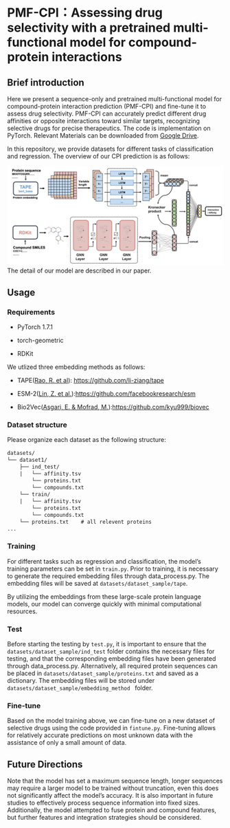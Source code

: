

# PMF-CPI：Assessing drug selectivity with a pretrained multi-functional model for compound-protein interactions

## Brief introduction

Here we present a sequence-only and pretrained multi-functional model for compound-protein interaction prediction (PMF-CPI) and fine-tune it to assess drug selectivity.  PMF-CPI can accurately predict different drug affinities or opposite interactions toward similar targets, recognizing selective drugs for precise therapeutics.  The code is implementation on PyTorch. Relevant Materials can be downloaded from [Google Drive](https://drive.google.com/drive/folders/1CwSIIR3vjAU7OVJkTg5DdwB50D3xRNwg?usp=share_link).

In this repository, we provide datasets for different tasks of classification and regression. The overview of our CPI prediction  is as follows:

![framework](img/framework.png)
The detail of our model are described in our paper.

## Usage

### Requirements

* PyTorch 1.7.1

* torch-geometric

* RDKit

We utlized three embedding methods as follows:

* TAPE([Rao, R. et al](https://arxiv.org/abs/1906.08230)): https://github.com/li-ziang/tape

* ESM-2([Lin, Z. et al.](https://www.science.org/doi/abs/10.1126/science.ade2574)):https://github.com/facebookresearch/esm

* Bio2Vec([Asgari, E. & Mofrad, M.](https://arxiv.org/pdf/1503.05140v1.pdf)):https://github.com/kyu999/biovec

### Dataset structure

Please organize each dataset as the following structure:

```
datasets/
└── dataset1/
    ├── ind_test/
    |   └── affinity.tsv
        └── proteins.txt
        └── compounds.txt
    └── train/
    |   └── affinity.tsv
        └── proteins.txt
        └── compounds.txt
    └── proteins.txt	# all relevent proteins 
...
```

### Training

For different tasks such as regression and classification, the model’s training parameters can be set in `train.py`. Prior to training, it is necessary to generate the required embedding files through data_process.py. The embedding files will be saved at `datasets/dataset_sample/tape`. 

By utilizing the embeddings from these large-scale protein language models, our model can converge quickly with minimal computational resources.

### Test

Before starting the testing by `test.py`, it is important to ensure that the `datasets/dataset_sample/ind_test` folder contains the necessary files for testing, and that the corresponding embedding files have been generated through data_process.py. Alternatively, all required protein sequences can be placed in `datasets/dataset_sample/proteins.txt` and saved as a dictionary. The embedding files will be stored under `datasets/dataset_sample/embedding_method ` folder.

### Fine-tune

Based on the model training above, we can fine-tune on a new dataset of selective drugs using the code provided in `fintune.py`. Fine-tuning allows for relatively accurate predictions on most unknown data with the assistance of only a small amount of data.



## Future Directions

Note that the model has set a maximum sequence length, longer sequences may require a larger model to be trained without truncation, even this does not significantly affect the model’s accuracy. It is also important in future studies to effectively process sequence information into fixed sizes. Additionally, the model attempted to fuse protein and compound features, but further features and integration strategies should be considered.







